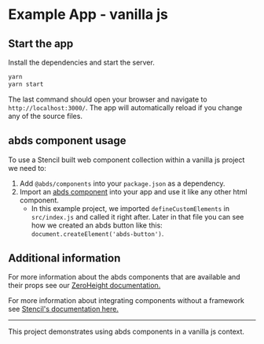 # Example App - vanilla js

## Start the app

Install the dependencies and start the server.

```sh
yarn
yarn start
```

The last command should open your browser and navigate to `http://localhost:3000/`. The app will automatically reload if you change any of the source files.

## abds component usage

To use a Stencil built web component collection within a vanilla js project we need to:

1. Add `@abds/components` into your `package.json` as a dependency.
2. Import an [abds component](https://zeroheight.com/6af807fb0/v/latest/p/56f98e-components/b/173c7d) into your app and use it like any other html component.
   - In this example project, we imported `defineCustomElements` in `src/index.js` and called it right after. Later in that file you can see how we created an abds button like this: `document.createElement('abds-button')`.

## Additional information

For more information about the abds components that are available and their props see our [ZeroHeight documentation.](https://zeroheight.com/6af807fb0/v/latest/p/56f98e-components/b/173c7d)

For more information about integrating components without a framework see [Stencil's documentation here.](https://stenciljs.com/docs/javascript)

---

This project demonstrates using abds components in a vanilla js context.
